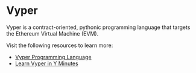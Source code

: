 # Vyper

Vyper is a contract-oriented, pythonic programming language that targets the Ethereum Virtual Machine (EVM).

Visit the following resources to learn more:

- [Vyper Programming Language](https://vyper.readthedocs.io/en/stable/)
- [Learn Vyper in Y Minutes](https://learnxinyminutes.com/docs/vyper/)

